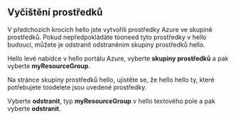 ## <a name="clean-up-resources"></a>Vyčištění prostředků

V předchozích krocích hello jste vytvořili prostředky Azure ve skupině prostředků. Pokud nepředpokládáte tooneed tyto prostředky v hello budoucí, můžete je odstranit odstraněním skupiny prostředků hello.
 
Hello levé nabídce v hello portálu Azure, vyberte **skupiny prostředků** a pak vyberte **myResourceGroup**.

Na stránce skupiny prostředků hello, ujistěte se, že hello hello ty, které potřebujete toodelete jsou uvedené prostředky.

Vyberte **odstranit**, typ **myResourceGroup** v hello textového pole a pak vyberte **odstranit**.
